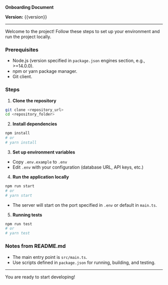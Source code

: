 **Onboarding Document**

**Version:** {{version}}

---

Welcome to the project! Follow these steps to set up your environment and run the project locally.

### Prerequisites
- Node.js (version specified in `package.json` engines section, e.g., >=14.0.0).
- npm or yarn package manager.
- Git client.

### Steps

1. **Clone the repository**
```bash
git clone <repository_url>
cd <repository_folder>
```

2. **Install dependencies**
```bash
npm install
# or
# yarn install
```

3. **Set up environment variables**
- Copy `.env.example` to `.env`
- Edit `.env` with your configuration (database URL, API keys, etc.)

4. **Run the application locally**
```bash
npm run start
# or
# yarn start
```
- The server will start on the port specified in `.env` or default in `main.ts`.

5. **Running tests**
```bash
npm run test
# or
# yarn test
```

### Notes from README.md
- The main entry point is `src/main.ts`.
- Use scripts defined in `package.json` for running, building, and testing.

---

You are ready to start developing!